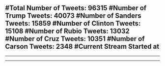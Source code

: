 #Total Number of Tweets: 96315 
#Number of Trump Tweets: 40073
#Number of Sanders Tweets: 15859
#Number of Clinton Tweets: 15108
#Number of Rubio Tweets: 13032
#Number of Cruz Tweets: 10351
#Number of Carson Tweets: 2348
#Current Stream Started at 
---
---
---
